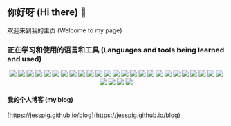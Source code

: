 ## 你好呀 (Hi there) 👋

欢迎来到我的主页 (Welcome to my page)

<!--
**jesspig/jesspig** is a ✨ _special_ ✨ repository because its `README.md` (this file) appears on your GitHub profile.

Here are some ideas to get you started:

- 🔭 I’m currently working on ...
- 🌱 I’m currently learning ...
- 👯 I’m looking to collaborate on ...
- 🤔 I’m looking for help with ...
- 💬 Ask me about ...
- 📫 How to reach me: ...
- 😄 Pronouns: ...
- ⚡ Fun fact: ...
-->
<!-- 
![](https://github-readme-stats.vercel.app/api?username=jesspig&show_icons=true&theme=dracula&locale=cn&count_private=true&line_height=40) ![](https://github-readme-stats.vercel.app/api/top-langs/?username=jesspig&theme=dracula) 
-->
### 正在学习和使用的语言和工具 (Languages and tools being learned and used)
<div align="center"> 
  <img src="https://img.shields.io/badge/-HTML5-E34F26?style=flat-square&logo=html5&logoColor=white">
  <img src="https://img.shields.io/badge/-CSS3-1572B6?style=flat-square&logo=css3&logoColor=white">
  <img src="https://img.shields.io/badge/-JavaScript-F7DF1E?style=flat-square&logo=javascript&logoColor=white">
  <img src="https://img.shields.io/badge/-Markdown-000000?style=flat-square&logo=markdown&logoColor=white">
  <img src="https://img.shields.io/badge/-npm-CB3837?style=flat-square&logo=npm&logoColor=white">
  <img src="https://img.shields.io/badge/-Yarn-2C8EBB?style=flat-square&logo=yarn&logoColor=white">
  <img src="https://img.shields.io/badge/-git-F05032?style=flat-square&logo=git&logoColor=white">
  <img src="https://img.shields.io/badge/-GitHub-181717?style=flat-square&logo=github&logoColor=white">
  <img src="https://img.shields.io/badge/-Typescript-3178C6?style=flat-square&logo=typescript&logoColor=white">
  <img src="https://img.shields.io/badge/-Sass-CC6699?style=flat-square&logo=sass&logoColor=white">
  <img src="https://img.shields.io/badge/-Vue-4FC08D?style=flat-square&logo=vue.js&logoColor=white">
  <img src="https://img.shields.io/badge/-Electron-47848F?style=flat-square&logo=electron&logoColor=white">
  <img src="https://img.shields.io/badge/-C-A8B9CC?style=flat-square&logo=c&logoColor=white">
  <img src="https://img.shields.io/badge/-C++-00599C?style=flat-square&logo=cplusplus&logoColor=white">
  <img src="https://img.shields.io/badge/-Go-00ADD8?style=flat-square&logo=go&logoColor=white">
  <img src="https://img.shields.io/badge/-Hyperledger-2F3134?style=flat-square&logo=hyperledger&logoColor=white">
  <img src="https://img.shields.io/badge/-Python-3776AB?style=flat-square&logo=python&logoColor=white">
  <img src="https://img.shields.io/badge/-PyTorch-EE4C2C?style=flat-square&logo=python&logoColor=white">
  <img src="https://img.shields.io/badge/-NumPy-013243?style=flat-square&logo=numpy&logoColor=white">
  <img src="https://img.shields.io/badge/-Java-007396?style=flat-square&logo=java&logoColor=white">
  <img src="https://img.shields.io/badge/-MySql-4479A1?style=flat-square&logo=mysql&logoColor=white">
  <img src="https://img.shields.io/badge/-Redis-DC382D?style=flat-square&logo=redis&logoColor=white">
  <img src="https://img.shields.io/badge/-PostgreSql-4169E1?style=flat-square&logo=postgresql&logoColor=white">
  <img src="https://img.shields.io/badge/-Rust-000000?style=flat-square&logo=rust&logoColor=white">
  <img src="https://img.shields.io/badge/-WebAssembly-654FF0?style=flat-square&logo=webassembly&logoColor=white">
</div>

<div align="center" class="lang"> 
  <img src="https://github-readme-stats.vercel.app/api?username=jesspig&show_icons=true&theme=radical&count_private=true&hide_border=true">
<!--   <img src="https://github-readme-stats.vercel.app/api/top-langs/?username=jesspig&theme=radical&hide=html,css&layout=compact"> -->
  <img src="https://github-readme-stats.vercel.app/api/top-langs/?username=jesspig&theme=radical&hide=html,css&hide_border=true">
<!--   <img src="https://github-readme-stats.vercel.app/api?username=jesspig&show_icons=true&theme=dracula&locale=cn&count_private=true"> -->
<!--   <img src="https://github-readme-stats.vercel.app/api/top-langs/?username=jesspig&theme=dracula&locale=cn&hide=html,css&layout=compact"> -->
  <img src="https://stats.justsong.cn/api/leetcode/?username=jesspig&cn=true&theme=dark">
  <img src="https://stats.justsong.cn/api/csdn?id=weixin_42355240&theme=dark&cn=true">
</div>

#### 我的个人博客 (my blog)
[https://jesspig.github.io/blog](https://jesspig.github.io/blog)
